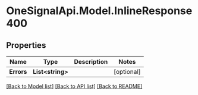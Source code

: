 # OneSignalApi.Model.InlineResponse400

## Properties

Name | Type | Description | Notes
------------ | ------------- | ------------- | -------------
**Errors** | **List&lt;string&gt;** |  | [optional] 

[[Back to Model list]](../README.md#documentation-for-models) [[Back to API list]](../README.md#documentation-for-api-endpoints) [[Back to README]](../README.md)

